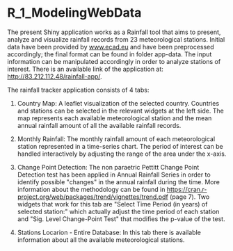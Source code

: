 # R_1_ModelingWebData

The present Shiny application works as a Rainfall tool that aims to present, analyze and visualize rainfall records from 23 meteorological stations. Initial data have been provided by www.ecad.eu and have been preprocessed accordingly; the final format can be found in folder app-data. The input information can be manipulated accordingly in order to analyze stations of interest. There is an available link of the application at: http://83.212.112.48/rainfall-app/.

The rainfall tracker application consists of 4 tabs:

1) Country Map: A leaflet visualization of the selected country. Countries and stations can be selected in the relevant widgets at the left side. The map represents each available meteorological station and the mean annual rainfall amount of all the available rainfall records.

2) Monthly Rainfall: The monthly rainfall amount of each meteorological station represented in a time-series chart. The period of interest can be handled interactively by adjusting the range of the area under the x-axis.

3) Change Point Detection: The non paraetric Pettitt Change Point Detection test has been applied in Annual Rainfall Series in order to identify possible "changes" in the annual rainfall during the time. More information about the methodology can be found in https://cran.r-project.org/web/packages/trend/vignettes/trend.pdf (page 7). Two widgets that work for this tab are  "Select Time Period (in years) of selected station:" which actually adjust the  time period of each station and "Sig. Level Change-Point Test" that modifies the p-value of the test.

4) Stations Locarion - Entire Database: In this tab there is available information about all the available meteorological stations. 
